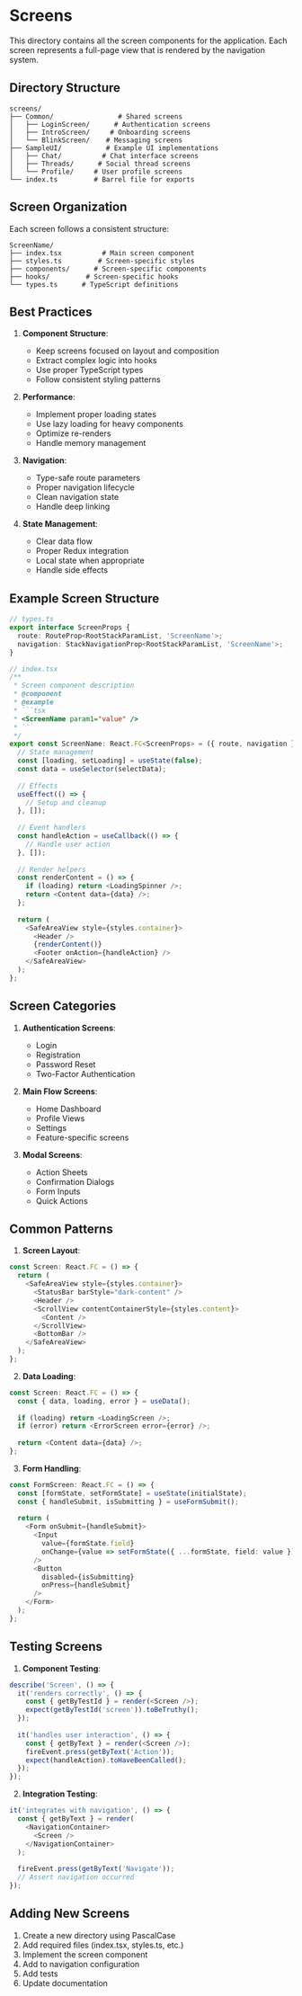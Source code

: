 # Screens

This directory contains all the screen components for the application. Each screen represents a full-page view that is rendered by the navigation system.

## Directory Structure

```
screens/
├── Common/                # Shared screens
│   ├── LoginScreen/      # Authentication screens
│   ├── IntroScreen/     # Onboarding screens
│   └── BlinkScreen/    # Messaging screens
├── SampleUI/           # Example UI implementations
│   ├── Chat/          # Chat interface screens
│   ├── Threads/      # Social thread screens
│   └── Profile/     # User profile screens
└── index.ts         # Barrel file for exports
```

## Screen Organization

Each screen follows a consistent structure:

```
ScreenName/
├── index.tsx          # Main screen component
├── styles.ts         # Screen-specific styles
├── components/      # Screen-specific components
├── hooks/         # Screen-specific hooks
└── types.ts      # TypeScript definitions
```

## Best Practices

1. **Component Structure**:
   - Keep screens focused on layout and composition
   - Extract complex logic into hooks
   - Use proper TypeScript types
   - Follow consistent styling patterns

2. **Performance**:
   - Implement proper loading states
   - Use lazy loading for heavy components
   - Optimize re-renders
   - Handle memory management

3. **Navigation**:
   - Type-safe route parameters
   - Proper navigation lifecycle
   - Clean navigation state
   - Handle deep linking

4. **State Management**:
   - Clear data flow
   - Proper Redux integration
   - Local state when appropriate
   - Handle side effects

## Example Screen Structure

```typescript
// types.ts
export interface ScreenProps {
  route: RouteProp<RootStackParamList, 'ScreenName'>;
  navigation: StackNavigationProp<RootStackParamList, 'ScreenName'>;
}

// index.tsx
/**
 * Screen component description
 * @component
 * @example
 * ```tsx
 * <ScreenName param1="value" />
 * ```
 */
export const ScreenName: React.FC<ScreenProps> = ({ route, navigation }) => {
  // State management
  const [loading, setLoading] = useState(false);
  const data = useSelector(selectData);
  
  // Effects
  useEffect(() => {
    // Setup and cleanup
  }, []);
  
  // Event handlers
  const handleAction = useCallback(() => {
    // Handle user action
  }, []);
  
  // Render helpers
  const renderContent = () => {
    if (loading) return <LoadingSpinner />;
    return <Content data={data} />;
  };
  
  return (
    <SafeAreaView style={styles.container}>
      <Header />
      {renderContent()}
      <Footer onAction={handleAction} />
    </SafeAreaView>
  );
};
```

## Screen Categories

1. **Authentication Screens**:
   - Login
   - Registration
   - Password Reset
   - Two-Factor Authentication

2. **Main Flow Screens**:
   - Home Dashboard
   - Profile Views
   - Settings
   - Feature-specific screens

3. **Modal Screens**:
   - Action Sheets
   - Confirmation Dialogs
   - Form Inputs
   - Quick Actions

## Common Patterns

1. **Screen Layout**:
```typescript
const Screen: React.FC = () => {
  return (
    <SafeAreaView style={styles.container}>
      <StatusBar barStyle="dark-content" />
      <Header />
      <ScrollView contentContainerStyle={styles.content}>
        <Content />
      </ScrollView>
      <BottomBar />
    </SafeAreaView>
  );
};
```

2. **Data Loading**:
```typescript
const Screen: React.FC = () => {
  const { data, loading, error } = useData();
  
  if (loading) return <LoadingScreen />;
  if (error) return <ErrorScreen error={error} />;
  
  return <Content data={data} />;
};
```

3. **Form Handling**:
```typescript
const FormScreen: React.FC = () => {
  const [formState, setFormState] = useState(initialState);
  const { handleSubmit, isSubmitting } = useFormSubmit();
  
  return (
    <Form onSubmit={handleSubmit}>
      <Input
        value={formState.field}
        onChange={value => setFormState({ ...formState, field: value })}
      />
      <Button 
        disabled={isSubmitting}
        onPress={handleSubmit}
      />
    </Form>
  );
};
```

## Testing Screens

1. **Component Testing**:
```typescript
describe('Screen', () => {
  it('renders correctly', () => {
    const { getByTestId } = render(<Screen />);
    expect(getByTestId('screen')).toBeTruthy();
  });
  
  it('handles user interaction', () => {
    const { getByText } = render(<Screen />);
    fireEvent.press(getByText('Action'));
    expect(handleAction).toHaveBeenCalled();
  });
});
```

2. **Integration Testing**:
```typescript
it('integrates with navigation', () => {
  const { getByText } = render(
    <NavigationContainer>
      <Screen />
    </NavigationContainer>
  );
  
  fireEvent.press(getByText('Navigate'));
  // Assert navigation occurred
});
```

## Adding New Screens

1. Create a new directory using PascalCase
2. Add required files (index.tsx, styles.ts, etc.)
3. Implement the screen component
4. Add to navigation configuration
5. Add tests
6. Update documentation 